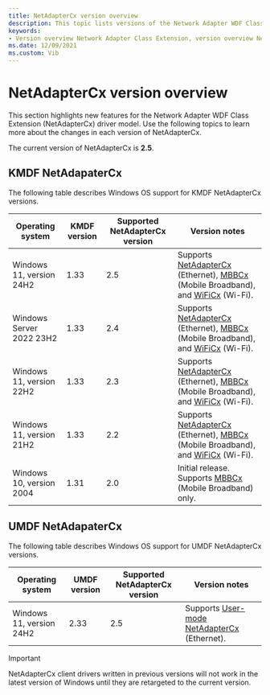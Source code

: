 ```yaml
---
title: NetAdapterCx version overview
description: This topic lists versions of the Network Adapter WDF Class Extension (NetAdapterCx).
keywords:
- Version overview Network Adapter Class Extension, version overview NetAdapterCx, version overview NetCx
ms.date: 12/09/2021
ms.custom: Vib
---
```


# NetAdapterCx version overview

This section highlights new features for the Network Adapter WDF Class Extension (NetAdapterCx) driver model. Use the following topics to learn more about the changes in each version of NetAdapterCx.

The current version of NetAdapterCx is **2.5**.

## KMDF NetAdapaterCx

The following table describes Windows OS support for KMDF NetAdapterCx versions.

| Operating system | KMDF version | Supported NetAdapterCx version | Version notes |
| --- | --- | --- | --- |
| Windows 11, version 24H2 | 1.33 | 2.5 | Supports [NetAdapterCx](index.md) (Ethernet), [MBBCx](mobile-broadband-mbb-wdf-class-extension-mbbcx.md) (Mobile Broadband), and [WiFiCx](wifi-wdf-class-extension-wificx.md) (Wi-Fi). |
| Windows Server 2022 23H2 | 1.33 | 2.4 | Supports [NetAdapterCx](index.md) (Ethernet), [MBBCx](mobile-broadband-mbb-wdf-class-extension-mbbcx.md) (Mobile Broadband), and [WiFiCx](wifi-wdf-class-extension-wificx.md) (Wi-Fi). |
| Windows 11, version 22H2 | 1.33 | 2.3 | Supports [NetAdapterCx](index.md) (Ethernet), [MBBCx](mobile-broadband-mbb-wdf-class-extension-mbbcx.md) (Mobile Broadband), and [WiFiCx](wifi-wdf-class-extension-wificx.md) (Wi-Fi). |
| Windows 11, version 21H2 | 1.33 | 2.2 | Supports [NetAdapterCx](index.md) (Ethernet), [MBBCx](mobile-broadband-mbb-wdf-class-extension-mbbcx.md) (Mobile Broadband), and [WiFiCx](wifi-wdf-class-extension-wificx.md) (Wi-Fi). |
| Windows 10, version 2004 | 1.31 | 2.0 | Initial release. Supports [MBBCx](mobile-broadband-mbb-wdf-class-extension-mbbcx.md) (Mobile Broadband) only. |

## UMDF NetAdapaterCx

The following table describes Windows OS support for UMDF NetAdapterCx versions.

| Operating system | UMDF version | Supported NetAdapterCx version | Version notes |
| --- | --- | --- | --- |
| Windows 11, version 24H2 | 2.33 | 2.5 | Supports [User-mode NetAdapterCx](user-mode-netcx.md) (Ethernet). |

> [!IMPORTANT]
> NetAdapterCx client drivers written in previous versions will not work in the latest version of Windows until they are retargeted to the current version.

